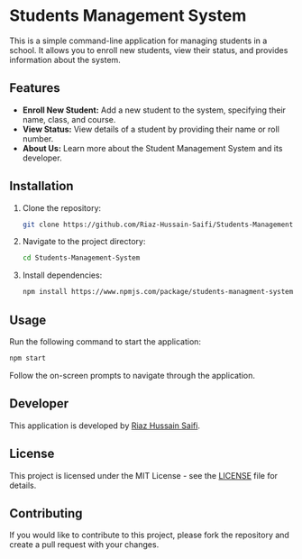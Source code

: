 # Students Management System

This is a simple command-line application for managing students in a school. It allows you to enroll new students, view their status, and provides information about the system.

## Features

- **Enroll New Student:** Add a new student to the system, specifying their name, class, and course.
- **View Status:** View details of a student by providing their name or roll number.
- **About Us:** Learn more about the Student Management System and its developer.

## Installation

1. Clone the repository:

   ```bash
   git clone https://github.com/Riaz-Hussain-Saifi/Students-Management-System.git
   ```

2. Navigate to the project directory:

   ```bash
   cd Students-Management-System
   ```

3. Install dependencies:

   ```bash
   npm install https://www.npmjs.com/package/students-managment-system
   ```

## Usage

Run the following command to start the application:

```bash
npm start
```

Follow the on-screen prompts to navigate through the application.

## Developer

This application is developed by [Riaz Hussain Saifi](https://github.com/Riaz-Hussain-Saifi).

## License

This project is licensed under the MIT License - see the [LICENSE](LICENSE) file for details.

## Contributing

If you would like to contribute to this project, please fork the repository and create a pull request with your changes.
